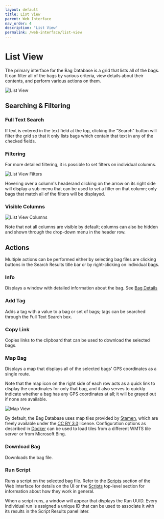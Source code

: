 ```yaml
---
layout: default
title: List View
parent: Web Interface
nav_order: 4
description: "List View"
permalink: /web-interface/list-view
---
```


# List View

The primary interface for the Bag Database is a grid that lists all of the bags.  It can filter
all of the bags by various criteria, view details about their contents, and perform various
actions on them.

![List View](../assets/images/list_view.png)

## Searching & Filtering

### Full Text Search

If text is entered in the text field at the top, clicking the "Search" button will filter
the grid so that it only lists bags which contain that text in any of the checked fields.

### Filtering

For more detailed filtering, it is possible to set filters on individual columns.

![List View Filters](../assets/images/list_view_filter.png)

Hovering over a column's headerand clicking on the arrow on its right side will display a sub-menu
that can be used to set a filter on that column; only bags that match all of the filters will
be displayed.

### Visible Columns

![List View Columns](../assets/images/list_view_columns.png)

Note that not all columns are visible by default; columns can also be hidden and shown
through the drop-down menu in the header row.

## Actions

Multiple actions can be performed either by selecting bag files are clicking buttons in the
Search Results title bar or by right-clicking on individual bags.

### Info

Displays a window with detailed information about the bag.  See [Bag Details](bag-details)

### Add Tag

Adds a tag with a value to a bag or set of bags; tags can be searched through the Full Text Search box.

### Copy Link

Copies links to the clipboard that can be used to download the selected bags.

### Map Bag

Displays a map that displays all of the selected bags' GPS coordinates as a single route.

Note that the map icon on the right side of each row acts as a quick link to display the
coordinates for only that bag, and it also serves to quickly indicate whether a bag has
any GPS coordinates at all; it will be grayed out if none are available. 

![Map View](../assets/images/list_view_map.png)

By default, the Bag Database uses map tiles provided by [Stamen](http://maps.stamen.com/), which
are freely available under the [CC BY 3.0](http://maps.stamen.com/) license.  Configuration options
as described in [Docker](../installation/docker) can be used to load tiles from a different WMTS tile
server or from Microsoft Bing.

### Download Bag

Downloads the bag file.

### Run Script

Runs a script on the selected bag file.  Refer to the [Scripts](scripts) section
of the Web Interface for details on the UI or the [Scripts](../scripts) top-level section for
information about how they work in general.

When a script runs, a window will appear that displays the Run UUID.  Every individual run
is assigned a unique ID that can be used to associate it with its results in the Script Results
panel later.